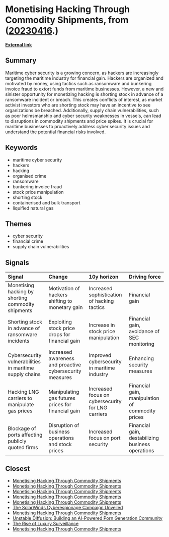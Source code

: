 # __Monetising Hacking Through Commodity Shipments__, from ([20230416](https://kghosh.substack.com/p/20230416).)

__[External link](https://www.pentestpartners.com/security-blog/monetising-hacking-by-shorting-commodity-shipments/)__



## Summary

Maritime cyber security is a growing concern, as hackers are increasingly targeting the maritime industry for financial gain. Hackers are organized and motivated by money, using tactics such as ransomware and bunkering invoice fraud to extort funds from maritime businesses. However, a new and sinister opportunity for monetizing hacking is shorting stock in advance of a ransomware incident or breach. This creates conflicts of interest, as market activist investors who are shorting stock may have an incentive to see organizations be breached. Additionally, supply chain vulnerabilities, such as poor helmsmanship and cyber security weaknesses in vessels, can lead to disruptions in commodity shipments and price spikes. It is crucial for maritime businesses to proactively address cyber security issues and understand the potential financial risks involved.

## Keywords

* maritime cyber security
* hackers
* hacking
* organised crime
* ransomware
* bunkering invoice fraud
* stock price manipulation
* shorting stock
* containerised and bulk transport
* liquified natural gas

## Themes

* cyber security
* financial crime
* supply chain vulnerabilities

## Signals

| Signal                                                  | Change                                                   | 10y horizon                                       | Driving force                                     |
|:--------------------------------------------------------|:---------------------------------------------------------|:--------------------------------------------------|:--------------------------------------------------|
| Monetising hacking by shorting commodity shipments      | Motivation of hackers shifting to monetary gain          | Increased sophistication of hacking tactics       | Financial gain                                    |
| Shorting stock in advance of ransomware incidents       | Exploiting stock price drops for financial gain          | Increase in stock price manipulation              | Financial gain, avoidance of SEC monitoring       |
| Cybersecurity vulnerabilities in maritime supply chains | Increased awareness and proactive cybersecurity measures | Improved cybersecurity in maritime industry       | Enhancing security measures                       |
| Hacking LNG carriers to manipulate gas prices           | Manipulating gas futures prices for financial gain       | Increased focus on cybersecurity for LNG carriers | Financial gain, manipulation of commodity prices  |
| Blockage of ports affecting publicly quoted firms       | Disruption of business operations and stock prices       | Increased focus on port security                  | Financial gain, destabilizing business operations |

## Closest

* [Monetising Hacking Through Commodity Shipments](af7a13a1e97a8ebff3d521dabea087ce)
* [Monetising Hacking Through Commodity Shipments](af7a13a1e97a8ebff3d521dabea087ce)
* [Monetising Hacking Through Commodity Shipments](af7a13a1e97a8ebff3d521dabea087ce)
* [Monetising Hacking Through Commodity Shipments](af7a13a1e97a8ebff3d521dabea087ce)
* [Monetising Hacking Through Commodity Shipments](af7a13a1e97a8ebff3d521dabea087ce)
* [The SolarWinds Cyberespionage Campaign Unveiled](60d708d49e171255bc45464e0b5e6a6a)
* [Monetising Hacking Through Commodity Shipments](af7a13a1e97a8ebff3d521dabea087ce)
* [Unstable Diffusion: Building an AI-Powered Porn Generation Community](12a56596b967f41841a5c1dfd6a78680)
* [The Rise of Luxury Surveillance](382ab5700ea4e7c189a438c6e024ef18)
* [Monetising Hacking Through Commodity Shipments](af7a13a1e97a8ebff3d521dabea087ce)